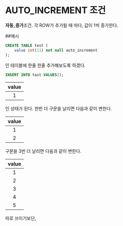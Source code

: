 # AUTO_INCREMENT 조건
**자동**_**증가**조건. 각 ROW가 추가될 때 마다, 값이 1씩 증가한다.

##예시
```sql
CREATE TABLE test (
    value int(11) not null auto_increment
);
```
인 테이블에 한줄 한줄 추가해보도록 하겠다.

```sql
INSERT INTO tast VALUES();
```

|value|
|:-:|
|1|

인 상태가 된다. 한번 더 구문을 날리면 다음과 같이 변한다.

|value|
|:-:|
|1|
|2|

구문을 3번 더 날리면 다음과 같이 변한다.

|value|
|:-:|
|1|
|2|
|3|
|4|
|5|

따로 쓰이기보단, 